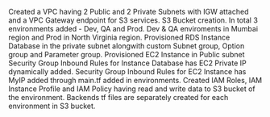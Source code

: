 Created a VPC having 2 Public and 2 Private Subnets with IGW attached and a VPC Gateway endpoint for S3 services.
S3 Bucket creation.
In total 3 environments added - Dev, QA and Prod. Dev & QA enviroments in Mumbai region and Prod in North Virginia region.
Provisioned RDS Instance Database in the private subnet alongwith custom Subnet group, Option group and Parameter group.
Provisioned EC2 Instance in Public subnet
Security Group Inbound Rules for Instance Database has EC2 Private IP dynamically added.
Security Group Inbound Rules for EC2 Instance has MyIP added through main.tf added in environments.
Created IAM Roles, IAM Instance Profile and IAM Policy having read and write data to S3 bucket of the environment.
Backends tf files are separately created for each environment in S3 bucket.
